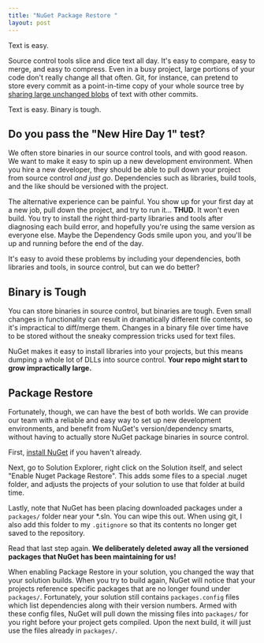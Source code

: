```yaml
---
title: "NuGet Package Restore "
layout: post
---
```



Text is easy.

Source control tools slice and dice text all day.  It's easy to compare, easy to merge, and easy to compress.  Even in a busy project, large portions of your code don't really change all that often.  Git, for instance, can pretend to store every commit as a point-in-time copy of your whole source tree by <a href="http://progit.org/book/ch1-3.html">sharing large unchanged blobs</a> of text with other commits.

Text is easy.  Binary is tough.

## Do you pass the "New Hire Day 1" test?

We often store binaries in our source control tools, and with good reason.  We want to make it easy to spin up a new development environment.  When you hire a new developer, they should be able to pull down your project from source control *and just go*.  Dependencies such as libraries, build tools, and the like should be versioned with the project.

The alternative experience can be painful.  You show up for your first day at a new job, pull down the project, and try to run it... **THUD**.  It won't even build.  You try to install the right third-party libraries and tools after diagnosing each build error, and hopefully you're using the same version as everyone else.  Maybe the Dependency Gods smile upon you, and you'll be up and running before the end of the day.

It's easy to avoid these problems by including your dependencies, both libraries and tools, in source control, but can we do better?

## Binary is Tough

You can store binaries in source control, but binaries are tough.  Even small changes in functionality can result in dramatically different file contents, so it's impractical to diff/merge them.  Changes in a binary file over time have to be stored without the sneaky compression tricks used for text files.

NuGet makes it easy to install libraries into your projects, but this means dumping a whole lot of DLLs into source control.  **Your repo might start to grow impractically large.**

## Package Restore

Fortunately, though, we can have the best of both worlds.  We can provide our team with a reliable and easy way to set up new development environments, and benefit from NuGet's version/dependency smarts, without having to actually store NuGet package binaries in source control.

First, <a href="http://docs.nuget.org/docs/start-here/installing-nuget">install NuGet</a> if you haven't already.

Next, go to Solution Explorer, right click on the Solution itself, and select "Enable Nuget Package Restore".  This adds some files to a special .nuget folder, and adjusts the projects of your solution to use that folder at build time.

Lastly, note that NuGet has been placing downloaded packages under a `packages/` folder near your *.sln.  You can wipe this out.  When using git, I also add this folder to my `.gitignore` so that its contents no longer get saved to the repository.

Read that last step again.  **We deliberately deleted away all the versioned packages that NuGet has been maintaining for us!**

When enabling Package Restore in your solution, you changed the way that your solution builds.  When you try to build again, NuGet will notice that your projects reference specific packages that are no longer found under `packages/`.  Fortunately, your solution still contains `packages.config` files which list dependencies along with their version numbers.  Armed with these config files, NuGet will pull down the missing files into `packages/` for you right before your project gets compiled.  Upon the next build, it will just use the files already in `packages/`.
